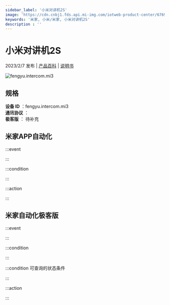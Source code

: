```yaml
---
sidebar_label: '小米对讲机2S'
image: 'https://cdn.cnbj1.fds.api.mi-img.com/iotweb-product-center/67690c1eb15c1eed9fa7dc127de26228_1652172721259.png?GalaxyAccessKeyId=AKVGLQWBOVIRQ3XLEW&Expires=9223372036854775807&Signature=HFEsHjPpzFvVpw6aXsTbQtMBPmQ='
keywords: '米家, 小米/米家, 小米对讲机2S'
description : ''
---
```

# 小米对讲机2S

2023/2/7 发布 | [产品百科](https://home.mi.com/webapp/content/baike/product/index.html?model=fengyu.intercom.mi3/) | [说明书](https://home.mi.com/views/introduction.html?model=fengyu.intercom.mi3&region=cn)

![fengyu.intercom.mi3](https://cdn.cnbj1.fds.api.mi-img.com/iotweb-product-center/67690c1eb15c1eed9fa7dc127de26228_1652172721259.png?GalaxyAccessKeyId=AKVGLQWBOVIRQ3XLEW&Expires=9223372036854775807&Signature=HFEsHjPpzFvVpw6aXsTbQtMBPmQ=)

## 规格  
> 
**设备 ID** ：fengyu.intercom.mi3  
**通讯协议** ：  
**极客版**  ： 待补充 


## 米家APP自动化  

:::event  

:::

:::condition  

:::

:::action   

:::

## 米家自动化极客版  

:::event  

:::

:::condition  

:::

:::condition 可查询的状态条件  

:::

:::action  

:::

        
